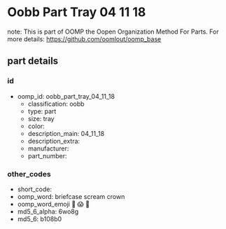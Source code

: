 # Oobb Part Tray 04 11 18  

note: This is part of OOMP the Oopen Organization Method For Parts. For more details: https://github.com/oomlout/oomp_base

##  part details





### id
* oomp_id: oobb_part_tray_04_11_18
  * classification: oobb
  * type: part
  * size: tray
  * color: 
  * description_main: 04_11_18
  * description_extra: 
  * manufacturer: 
  * part_number: 

### other_codes
* short_code: 
* oomp_word: briefcase scream crown
* oomp_word_emoji :briefcase: :scream: :crown:
* md5_6_alpha: 6wo8g
* md5_6: b108b0
